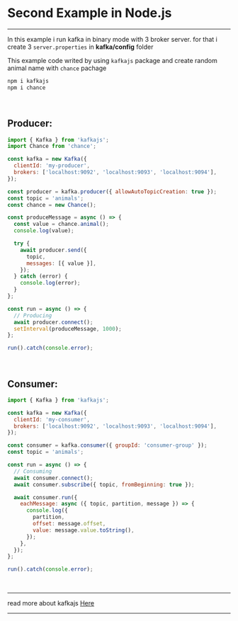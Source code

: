 # Second Example in Node.js

---

In this example i run kafka in binary mode with 3 broker server.
for that i create 3 `server.properties` in **kafka/config** folder

This example code writed by using `kafkajs` package and create random animal name with `chance` pachage

```bash
npm i kafkajs
npm i chance
```
&nbsp;
&nbsp;

## Producer:
```javascript
import { Kafka } from 'kafkajs';
import Chance from 'chance';

const kafka = new Kafka({
  clientId: 'my-producer',
  brokers: ['localhost:9092', 'localhost:9093', 'localhost:9094'],
});

const producer = kafka.producer({ allowAutoTopicCreation: true });
const topic = 'animals';
const chance = new Chance();

const produceMessage = async () => {
  const value = chance.animal();
  console.log(value);

  try {
    await producer.send({
      topic,
      messages: [{ value }],
    });
  } catch (error) {
    console.log(error);
  }
};

const run = async () => {
  // Producing
  await producer.connect();
  setInterval(produceMessage, 1000);
};

run().catch(console.error);
```
&nbsp;
&nbsp;

## Consumer:
```javascript
import { Kafka } from 'kafkajs';

const kafka = new Kafka({
  clientId: 'my-consumer',
  brokers: ['localhost:9092', 'localhost:9093', 'localhost:9094'],
});

const consumer = kafka.consumer({ groupId: 'consumer-group' });
const topic = 'animals';

const run = async () => {
  // Consuming
  await consumer.connect();
  await consumer.subscribe({ topic, fromBeginning: true });

  await consumer.run({
    eachMessage: async ({ topic, partition, message }) => {
      console.log({
        partition,
        offset: message.offset,
        value: message.value.toString(),
      });
    },
  });
};

run().catch(console.error);
```
&nbsp;
&nbsp;

---

read more about kafkajs [Here](https://kafka.js.org/)

---